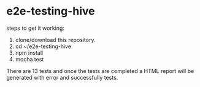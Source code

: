 # e2e-testing-hive

steps to get it working:
1. clone/download this repository.
2. cd ~/e2e-testing-hive
3. npm install
4. mocha test

There are 13 tests and once the tests are completed a HTML report will be generated with error and successfully tests.
